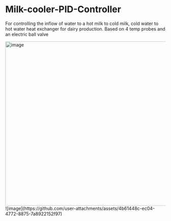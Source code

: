 # Milk-cooler-PID-Controller
For controlling the inflow of water to a hot milk to cold milk, cold water to hot water heat exchanger for dairy production. Based on 4 temp probes and an electric ball valve

<img width="516" alt="image" src="https://github.com/jamadir/Milk-cooler-PID-Controller/assets/34141368/99ec5f0e-dd10-4fa9-923f-80ef42625136">
![image](https://github.com/user-attachments/assets/4b61448c-ec04-4772-8875-7a8922152f97)
